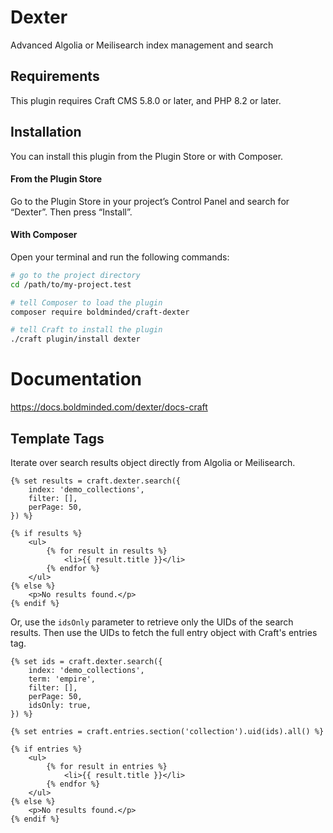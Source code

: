 # Dexter

Advanced Algolia or Meilisearch index management and search

## Requirements

This plugin requires Craft CMS 5.8.0 or later, and PHP 8.2 or later.

## Installation

You can install this plugin from the Plugin Store or with Composer.

#### From the Plugin Store

Go to the Plugin Store in your project’s Control Panel and search for “Dexter”. Then press “Install”.

#### With Composer

Open your terminal and run the following commands:

```bash
# go to the project directory
cd /path/to/my-project.test

# tell Composer to load the plugin
composer require boldminded/craft-dexter

# tell Craft to install the plugin
./craft plugin/install dexter
```

# Documentation

https://docs.boldminded.com/dexter/docs-craft

## Template Tags

Iterate over search results object directly from Algolia or Meilisearch.

```twig
{% set results = craft.dexter.search({
    index: 'demo_collections',
    filter: [],
    perPage: 50,
}) %}

{% if results %}
    <ul>
        {% for result in results %}
            <li>{{ result.title }}</li>
        {% endfor %}
    </ul>
{% else %}
    <p>No results found.</p>
{% endif %}
```

Or, use the `idsOnly` parameter to retrieve only the UIDs of the search results. Then use the UIDs to fetch
the full entry object with Craft's entries tag.

```twig
{% set ids = craft.dexter.search({
    index: 'demo_collections',
    term: 'empire',
    filter: [],
    perPage: 50,
    idsOnly: true,
}) %}

{% set entries = craft.entries.section('collection').uid(ids).all() %}

{% if entries %}
    <ul>
        {% for result in entries %}
            <li>{{ result.title }}</li>
        {% endfor %}
    </ul>
{% else %}
    <p>No results found.</p>
{% endif %}
```
